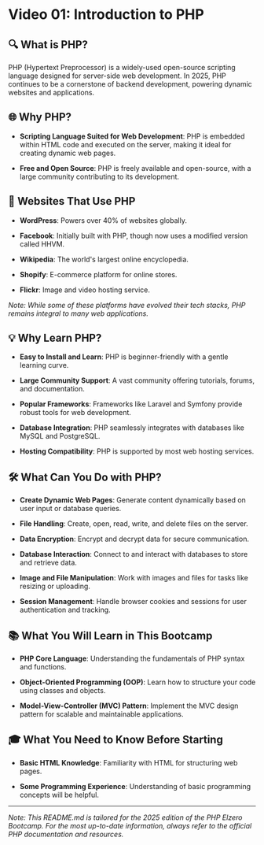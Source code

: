 # Video 01: Introduction to PHP

## 🔍 What is PHP?

PHP (Hypertext Preprocessor) is a widely-used open-source scripting language designed for server-side web development. In 2025, PHP continues to be a cornerstone of backend development, powering dynamic websites and applications.

## 🌐 Why PHP?

- **Scripting Language Suited for Web Development**: PHP is embedded within HTML code and executed on the server, making it ideal for creating dynamic web pages.
  
- **Free and Open Source**: PHP is freely available and open-source, with a large community contributing to its development.

## 🏢 Websites That Use PHP

- **WordPress**: Powers over 40% of websites globally.
  
- **Facebook**: Initially built with PHP, though now uses a modified version called HHVM.

- **Wikipedia**: The world's largest online encyclopedia.

- **Shopify**: E-commerce platform for online stores.

- **Flickr**: Image and video hosting service.

*Note: While some of these platforms have evolved their tech stacks, PHP remains integral to many web applications.*

## 💡 Why Learn PHP?

- **Easy to Install and Learn**: PHP is beginner-friendly with a gentle learning curve.

- **Large Community Support**: A vast community offering tutorials, forums, and documentation.

- **Popular Frameworks**: Frameworks like Laravel and Symfony provide robust tools for web development.

- **Database Integration**: PHP seamlessly integrates with databases like MySQL and PostgreSQL.

- **Hosting Compatibility**: PHP is supported by most web hosting services.

## 🛠️ What Can You Do with PHP?

- **Create Dynamic Web Pages**: Generate content dynamically based on user input or database queries.

- **File Handling**: Create, open, read, write, and delete files on the server.

- **Data Encryption**: Encrypt and decrypt data for secure communication.

- **Database Interaction**: Connect to and interact with databases to store and retrieve data.

- **Image and File Manipulation**: Work with images and files for tasks like resizing or uploading.

- **Session Management**: Handle browser cookies and sessions for user authentication and tracking.

## 📚 What You Will Learn in This Bootcamp

- **PHP Core Language**: Understanding the fundamentals of PHP syntax and functions.

- **Object-Oriented Programming (OOP)**: Learn how to structure your code using classes and objects.

- **Model-View-Controller (MVC) Pattern**: Implement the MVC design pattern for scalable and maintainable applications.

## 🎓 What You Need to Know Before Starting

- **Basic HTML Knowledge**: Familiarity with HTML for structuring web pages.

- **Some Programming Experience**: Understanding of basic programming concepts will be helpful.

---

*Note: This README.md is tailored for the 2025 edition of the PHP Elzero Bootcamp. For the most up-to-date information, always refer to the official PHP documentation and resources.*

